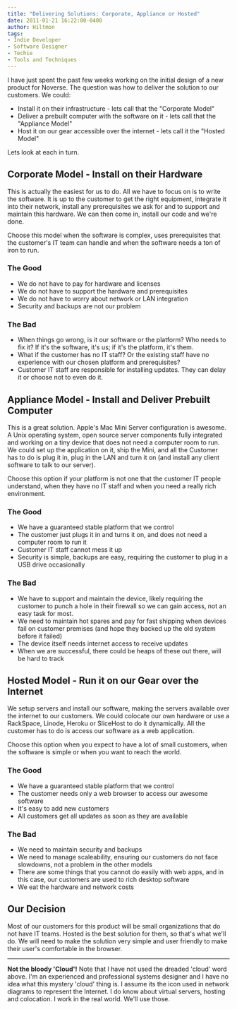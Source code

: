 ```yaml
---
title: "Delivering Solutions: Corporate, Appliance or Hosted"
date: 2011-01-21 16:22:00-0400
author: Hiltmon
tags:
- Indie Developer
- Software Designer
- Techie
- Tools and Techniques
---
```


I have just spent the past few weeks working on the initial design of a new product for Noverse.  The question was how to deliver the solution to our customers.  We could:

* Install it on their infrastructure - lets call that the "Corporate Model"
* Deliver a prebuilt computer with the software on it - lets call that the "Appliance Model"
* Host it on our gear accessible over the internet - lets call it the "Hosted Model"

Lets look at each in turn.

## Corporate Model - Install on their Hardware

This is actually the easiest for us to do.  All we have to focus on is to write the software.  It is up to the customer to get the right equipment, integrate it into their network, install any prerequisites we ask for and to support and maintain this hardware.  We can then come in, install our code and we're done.

Choose this model when the software is complex, uses prerequisites that the customer's IT team can handle and when the software needs a ton of iron to run.

### The Good

* We do not have to pay for hardware and licenses
* We do not have to support the hardware and prerequisites
* We do not have to worry about network or LAN integration
* Security and backups are not our problem

### The Bad

* When things go wrong, is it our software or the platform?  Who needs to fix it?  If it's the software, it's us; if it's the platform, it's them.
* What if the customer has no IT staff?  Or the existing staff have no experience with our chosen platform and prerequisites?
* Customer IT staff are responsible for installing updates.  They can delay it or choose not to even do it.

## Appliance Model - Install and Deliver Prebuilt Computer

This is a great solution.  Apple's Mac Mini Server configuration is awesome.  A Unix operating system, open source server components fully integrated and working on a tiny device that does not need a computer room to run.  We could set up the application on it, ship the Mini, and all the Customer has to do is plug it in, plug in the LAN and turn it on (and install any client software to talk to our server).

Choose this option if your platform is not one that the customer IT people understand, when they have no IT staff and when you need a really rich environment.

### The Good

* We have a guaranteed stable platform that we control
* The customer just plugs it in and turns it on, and does not need a computer room to run it
* Customer IT staff cannot mess it up
* Security is simple, backups are easy, requiring the customer to plug in a USB drive occasionally

### The Bad

* We have to support and maintain the device, likely requiring the customer to punch a hole in their firewall so we can gain access, not an easy task for most.
* We need to maintain hot spares and pay for fast shipping when devices fail on customer premises (and hope they backed up the old system before it failed)
* The device itself needs internet access to receive updates
* When we are successful, there could be heaps of these out there, will be hard to track

## Hosted Model - Run it on our Gear over the Internet

We setup servers and install our software, making the servers available over the internet to our customers.  We could colocate our own hardware or use a RackSpace, Linode, Heroku or SliceHost to do it dynamically.  All the customer has to do is access our software as a web application.

Choose this option when you expect to have a lot of small customers, when the software is simple or when you want to reach the world.

### The Good

* We have a guaranteed stable platform that we control
* The customer needs only a web browser to access our awesome software
* It's easy to add new customers
* All customers get all updates as soon as they are available

### The Bad

* We need to maintain security and backups
* We need to manage scaleability, ensuring our customers do not face slowdowns, not a problem in the other models
* There are some things that you cannot do easily with web apps, and in this case, our customers are used to rich desktop software
* We eat the hardware and network costs

## Our Decision

Most of our customers for this product will be small organizations that do not have IT teams.  Hosted is the best solution for them, so that's what we'll do.  We will need to make the solution very simple and user friendly to make their user's comfortable in the browser.

---

**Not the bloody 'Cloud'!** Note that I have not used the dreaded 'cloud' word above.  I'm an experienced and professional systems designer and I have no idea what this mystery 'cloud' thing is.  I assume its the icon used in network diagrams to represent the Internet.  I do know about virtual servers, hosting and colocation.  I work in the real world.  We'll use those.
